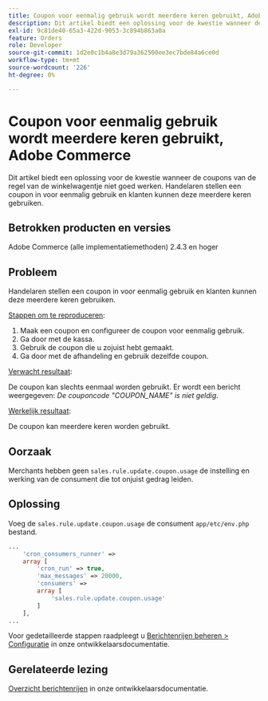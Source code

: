 ```yaml
---
title: Coupon voor eenmalig gebruik wordt meerdere keren gebruikt, Adobe Commerce
description: Dit artikel biedt een oplossing voor de kwestie wanneer de coupons van de regel van de winkelwagentje niet goed werken. Handelaren stellen een coupon in voor eenmalig gebruik en klanten kunnen deze meerdere keren gebruiken.
exl-id: 9c81de40-65a3-422d-9053-3c894b863a0a
feature: Orders
role: Developer
source-git-commit: 1d2e0c1b4a8e3d79a362500ee3ec7bde84a6ce0d
workflow-type: tm+mt
source-wordcount: '226'
ht-degree: 0%

---
```


# Coupon voor eenmalig gebruik wordt meerdere keren gebruikt, Adobe Commerce

Dit artikel biedt een oplossing voor de kwestie wanneer de coupons van de regel van de winkelwagentje niet goed werken. Handelaren stellen een coupon in voor eenmalig gebruik en klanten kunnen deze meerdere keren gebruiken.


## Betrokken producten en versies

Adobe Commerce (alle implementatiemethoden) 2.4.3 en hoger

## Probleem

Handelaren stellen een coupon in voor eenmalig gebruik en klanten kunnen deze meerdere keren gebruiken.

<u>Stappen om te reproduceren</u>:

1. Maak een coupon en configureer de coupon voor eenmalig gebruik.
1. Ga door met de kassa.
1. Gebruik de coupon die u zojuist hebt gemaakt.
1. Ga door met de afhandeling en gebruik dezelfde coupon.

<u>Verwacht resultaat</u>:

De coupon kan slechts eenmaal worden gebruikt. Er wordt een bericht weergegeven: *De couponcode &quot;COUPON_NAME&quot; is niet geldig*.

<u>Werkelijk resultaat</u>:

De coupon kan meerdere keren worden gebruikt.


## Oorzaak

Merchants hebben geen `sales.rule.update.coupon.usage` de instelling en werking van de consument die tot onjuist gedrag leiden.

## Oplossing

Voeg de `sales.rule.update.coupon.usage` de consument `app/etc/env.php` bestand.

```php
...
    'cron_consumers_runner' =>
    array [
        'cron_run' => true,
        'max_messages' => 20000,
        'consumers' =>
        array [
            'sales.rule.update.coupon.usage'
        ]
    ],
...
```

Voor gedetailleerde stappen raadpleegt u [Berichtenrijen beheren > Configuratie](https://devdocs.magento.com/guides/v2.4/config-guide/mq/manage-message-queues.html#configuration) in onze ontwikkelaarsdocumentatie.

## Gerelateerde lezing

[Overzicht berichtenrijen](https://devdocs.magento.com/guides/v2.4/config-guide/mq/rabbitmq-overview.html) in onze ontwikkelaarsdocumentatie.
